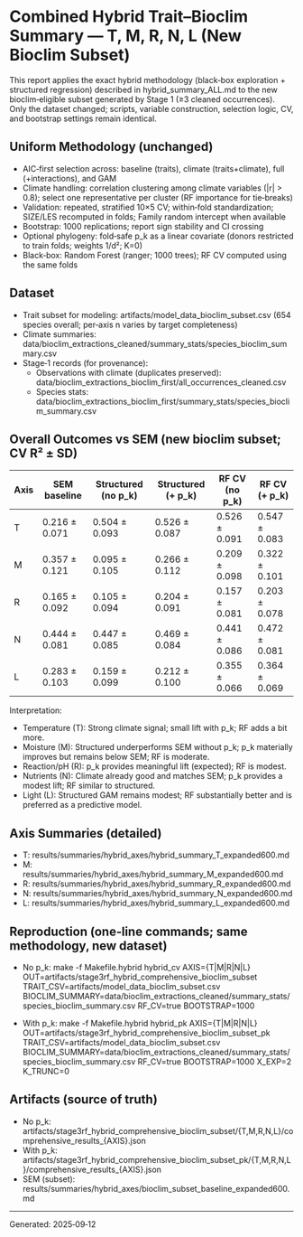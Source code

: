 # Combined Hybrid Trait–Bioclim Summary — T, M, R, N, L (New Bioclim Subset)

This report applies the exact hybrid methodology (black‑box exploration + structured regression) described in hybrid_summary_ALL.md to the new bioclim‑eligible subset generated by Stage 1 (≥3 cleaned occurrences). Only the dataset changed; scripts, variable construction, selection logic, CV, and bootstrap settings remain identical.

## Uniform Methodology (unchanged)

- AIC‑first selection across: baseline (traits), climate (traits+climate), full (+interactions), and GAM
- Climate handling: correlation clustering among climate variables (|r| > 0.8); select one representative per cluster (RF importance for tie‑breaks)
- Validation: repeated, stratified 10×5 CV; within‑fold standardization; SIZE/LES recomputed in folds; Family random intercept when available
- Bootstrap: 1000 replications; report sign stability and CI crossing
- Optional phylogeny: fold‑safe p_k as a linear covariate (donors restricted to train folds; weights 1/d²; K=0)
- Black‑box: Random Forest (ranger; 1000 trees); RF CV computed using the same folds

## Dataset

- Trait subset for modeling: artifacts/model_data_bioclim_subset.csv (654 species overall; per‑axis n varies by target completeness)
- Climate summaries: data/bioclim_extractions_cleaned/summary_stats/species_bioclim_summary.csv
- Stage‑1 records (for provenance):
  - Observations with climate (duplicates preserved): data/bioclim_extractions_bioclim_first/all_occurrences_cleaned.csv
  - Species stats: data/bioclim_extractions_bioclim_first/summary_stats/species_bioclim_summary.csv

## Overall Outcomes vs SEM (new bioclim subset; CV R² ± SD)

| Axis | SEM baseline | Structured (no p_k) | Structured (+ p_k) | RF CV (no p_k) | RF CV (+ p_k) |
|------|--------------|---------------------|--------------------|----------------|---------------|
| T | 0.216 ± 0.071 | 0.504 ± 0.093 | 0.526 ± 0.087 | 0.526 ± 0.091 | 0.547 ± 0.083 |
| M | 0.357 ± 0.121 | 0.095 ± 0.105 | 0.266 ± 0.112 | 0.209 ± 0.098 | 0.322 ± 0.101 |
| R | 0.165 ± 0.092 | 0.105 ± 0.094 | 0.204 ± 0.091 | 0.157 ± 0.081 | 0.203 ± 0.078 |
| N | 0.444 ± 0.081 | 0.447 ± 0.085 | 0.469 ± 0.084 | 0.441 ± 0.086 | 0.472 ± 0.081 |
| L | 0.283 ± 0.103 | 0.159 ± 0.099 | 0.212 ± 0.100 | 0.355 ± 0.066 | 0.364 ± 0.069 |

Interpretation:
- Temperature (T): Strong climate signal; small lift with p_k; RF adds a bit more.
- Moisture (M): Structured underperforms SEM without p_k; p_k materially improves but remains below SEM; RF is moderate.
- Reaction/pH (R): p_k provides meaningful lift (expected); RF is modest.
- Nutrients (N): Climate already good and matches SEM; p_k provides a modest lift; RF similar to structured.
- Light (L): Structured GAM remains modest; RF substantially better and is preferred as a predictive model.

## Axis Summaries (detailed)

- T: results/summaries/hybrid_axes/hybrid_summary_T_expanded600.md
- M: results/summaries/hybrid_axes/hybrid_summary_M_expanded600.md
- R: results/summaries/hybrid_axes/hybrid_summary_R_expanded600.md
- N: results/summaries/hybrid_axes/hybrid_summary_N_expanded600.md
- L: results/summaries/hybrid_axes/hybrid_summary_L_expanded600.md

## Reproduction (one‑line commands; same methodology, new dataset)

- No p_k:
  make -f Makefile.hybrid hybrid_cv AXIS={T|M|R|N|L} OUT=artifacts/stage3rf_hybrid_comprehensive_bioclim_subset TRAIT_CSV=artifacts/model_data_bioclim_subset.csv BIOCLIM_SUMMARY=data/bioclim_extractions_cleaned/summary_stats/species_bioclim_summary.csv RF_CV=true BOOTSTRAP=1000

- With p_k:
  make -f Makefile.hybrid hybrid_pk AXIS={T|M|R|N|L} OUT=artifacts/stage3rf_hybrid_comprehensive_bioclim_subset_pk TRAIT_CSV=artifacts/model_data_bioclim_subset.csv BIOCLIM_SUMMARY=data/bioclim_extractions_cleaned/summary_stats/species_bioclim_summary.csv RF_CV=true BOOTSTRAP=1000 X_EXP=2 K_TRUNC=0

## Artifacts (source of truth)

- No p_k: artifacts/stage3rf_hybrid_comprehensive_bioclim_subset/{T,M,R,N,L}/comprehensive_results_{AXIS}.json
- With p_k: artifacts/stage3rf_hybrid_comprehensive_bioclim_subset_pk/{T,M,R,N,L}/comprehensive_results_{AXIS}.json
- SEM (subset): results/summaries/hybrid_axes/bioclim_subset_baseline_expanded600.md

---
Generated: 2025‑09‑12
